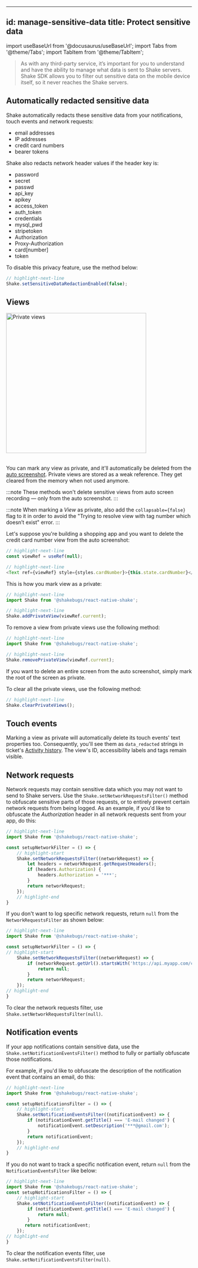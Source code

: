 ﻿
---
id: manage-sensitive-data
title: Protect sensitive data
---
import useBaseUrl from '@docusaurus/useBaseUrl';
import Tabs from '@theme/Tabs';
import TabItem from '@theme/TabItem';

>As with any third-party service, it’s important for you to understand and have the ability to manage
what data is sent to Shake servers. Shake SDK allows you to filter out sensitive data on the mobile device itself,
so it never reaches the Shake servers.


## Automatically redacted sensitive data

Shake automatically redacts these sensitive data from your notifications, touch events and network requests:
* email addresses
* IP addresses
* credit card numbers
* bearer tokens

Shake also redacts network header values if the header key is:
* password 
* secret
* passwd
* api_key 
* apikey
* access_token
* auth_token
* credentials
* mysql_pwd
* stripetoken
* Authorization
* Proxy-Authorization
* card[number]
* token

To disable this privacy feature, use the method below:

```javascript title="App.js"
// highlight-next-line
Shake.setSensitiveDataRedactionEnabled(false);
```

## Views

<table class="media-container media-container-highlighted mt-40 mb-40">
<img
  alt="Private views"
  width="380"
  src={useBaseUrl('img/private-view@2x.png')}
/>
</table>

You can mark any view as private, and it'll automatically be deleted
from the [auto screenshot](/react/configuration-and-data/auto-screenshot).
Private views are stored as a weak reference. They get cleared from the memory when not used anymore.

:::note
These methods won't delete sensitive views from auto screen recording — only from the auto screenshot.
:::

:::note
When marking a *View* as private, also add the `collapsable={false}` flag to it in order to avoid the
"Trying to resolve view with tag number which doesn’t exist" error.
:::

Let's suppose you're building a shopping app and you want to delete the credit card number view
from the auto screenshot:

```javascript title="App.js"
// highlight-next-line
const viewRef = useRef(null);

// highlight-next-line
<Text ref={viewRef} style={styles.cardNumber}>{this.state.cardNumber}</Text>
```

This is how you mark view as a private:

```javascript title="App.js"
// highlight-next-line
import Shake from '@shakebugs/react-native-shake';

// highlight-next-line
Shake.addPrivateView(viewRef.current);
```

To remove a view from private views use the following method:

```javascript title="App.js"
// highlight-next-line
import Shake from '@shakebugs/react-native-shake';

// highlight-next-line
Shake.removePrivateView(viewRef.current);
```

If you want to delete an entire screen from the auto screenshot, simply mark the root of the screen as private.

To clear all the private views, use the following method:

```javascript title="App.js"
// highlight-next-line
Shake.clearPrivateViews();
```

## Touch events

Marking a view as private will automatically delete its touch events' text properties too.
Consequently, you'll see them as `data_redacted` strings in ticket's
[Activity history](/react/configuration-and-data/activity-history).
The view's ID, accessibility labels and tags remain visible.

## Network requests

Network requests may contain sensitive data which you may not want to send to Shake servers.
Use the `Shake.setNetworkRequestsFilter()` method to obfuscate sensitive parts of those requests,
or to entirely prevent certain network requests from being logged.
As an example, if you'd like to obfuscate the *Authorization* header in all network requests sent from your app, do this:

```javascript title="App.js"
// highlight-next-line
import Shake from '@shakebugs/react-native-shake';

const setupNetworkFilter = () => {
    // highlight-start
    Shake.setNetworkRequestsFilter((networkRequest) => {
        let headers = networkRequest.getRequestHeaders();
        if (headers.Authorization) {
            headers.Authorization = '***';
        }
        return networkRequest;
    });
    // highlight-end
}
```

If you don't want to log specific network requests, return `null` from the `NetworkRequestsFilter` as shown below:

```javascript title="App.js"
// highlight-next-line
import Shake from '@shakebugs/react-native-shake';

const setupNetworkFilter = () => {
// highlight-start
    Shake.setNetworkRequestsFilter((networkRequest) => {
        if (networkRequest.getUrl().startsWith('https://api.myapp.com/cards')) {
            return null;
        }
        return networkRequest;
    });
// highlight-end
}
```

To clear the network requests filter, use `Shake.setNetworkRequestsFilter(null)`.

## Notification events

If your app notifications contain sensitive data, use the `Shake.setNotificationEventsFilter()`
method to fully or partially obfuscate those notifications.

For example, if you'd like to obfuscate the description of the notification event that contains an email, do this:

```javascript title="App.js"
// highlight-next-line
import Shake from '@shakebugs/react-native-shake';

const setupNotificationsFilter = () => {
    // highlight-start
    Shake.setNotificationEventsFilter((notificationEvent) => {
        if (notificationEvent.getTitle() === 'E-mail changed') {
            notificationEvent.setDescription('***@gmail.com');
        }
        return notificationEvent;
    });
    // highlight-end
}
```

If you do not want to track a specific notification event, return `null` from the `NotificationEventsFilter` like below:

```javascript title="App.js"
// highlight-next-line
import Shake from '@shakebugs/react-native-shake';
const setupNotificationsFilter = () => {
    // highlight-start
    Shake.setNotificationEventsFilter((notificationEvent) => {
        if (notificationEvent.getTitle() === 'E-mail changed') {
            return null;
        }
       return notificationEvent;
    });
// highlight-end
}
```

To clear the notification events filter, use `Shake.setNotificationEventsFilter(null)`.
